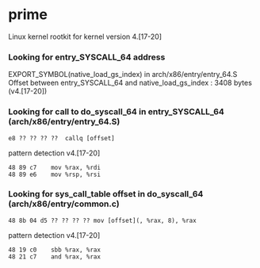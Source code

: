 # prime

Linux kernel rootkit for kernel version 4.[17-20]

### Looking for entry_SYSCALL_64 address

EXPORT_SYMBOL(native_load_gs_index) in arch/x86/entry/entry_64.S  
Offset between entry_SYSCALL_64 and native_load_gs_index : 3408 bytes (v4.[17-20])   

### Looking for call to do_syscall_64 in entry_SYSCALL_64 (arch/x86/entry/entry_64.S)
```
e8 ?? ?? ?? ??  callq [offset]
```

pattern detection v4.[17-20]  
```
48 89 c7    mov %rax, %rdi  
48 89 e6    mov %rsp, %rsi  
```
### Looking for sys_call_table offset in do_syscall_64 (arch/x86/entry/common.c)
```
48 8b 04 d5 ?? ?? ?? ?? mov [offset](, %rax, 8), %rax
```

pattern detection v4.[17-20]
```
48 19 c0    sbb %rax, %rax  
48 21 c7    and %rax, %rax  
```
